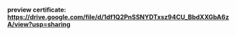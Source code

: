 #### preview certificate: https://drive.google.com/file/d/1df1Q2PnSSNYDTxsz94CU_BbdXXGbA6zA/view?usp=sharing
